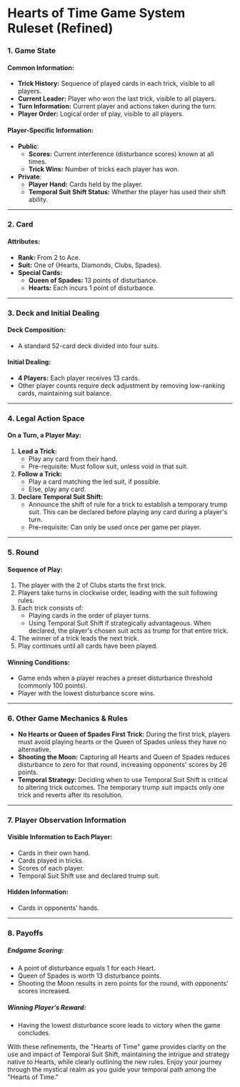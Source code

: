 # Hearts of Time Game System Ruleset (Refined)

### 1. **Game State**

#### **Common Information:**
- **Trick History:** Sequence of played cards in each trick, visible to all players.
- **Current Leader:** Player who won the last trick, visible to all players.
- **Turn Information:** Current player and actions taken during the turn.
- **Player Order:** Logical order of play, visible to all players.

#### **Player-Specific Information:**
- **Public**:
  - **Scores:** Current interference (disturbance scores) known at all times.
  - **Trick Wins:** Number of tricks each player has won.
- **Private**:
  - **Player Hand:** Cards held by the player.
  - **Temporal Suit Shift Status:** Whether the player has used their shift ability.

---

### 2. **Card**

#### **Attributes:**
- **Rank:** From 2 to Ace.
- **Suit:** One of {Hearts, Diamonds, Clubs, Spades}.
- **Special Cards:**
  - **Queen of Spades:** 13 points of disturbance.
  - **Hearts:** Each incurs 1 point of disturbance.

---

### 3. **Deck and Initial Dealing**

#### **Deck Composition:**
- A standard 52-card deck divided into four suits.

#### **Initial Dealing:**
- **4 Players:** Each player receives 13 cards.
- Other player counts require deck adjustment by removing low-ranking cards, maintaining suit balance.

---

### 4. **Legal Action Space**

#### **On a Turn, a Player May:**
1. **Lead a Trick:**
   - Play any card from their hand.
   - Pre-requisite: Must follow suit, unless void in that suit.
2. **Follow a Trick:**
   - Play a card matching the led suit, if possible.
   - Else, play any card.
3. **Declare Temporal Suit Shift:**
   - Announce the shift of rule for a trick to establish a temporary trump suit. This can be declared before playing any card during a player's turn.
   - Pre-requisite: Can only be used once per game per player.

---

### 5. **Round**

#### **Sequence of Play:**
1. The player with the 2 of Clubs starts the first trick.
2. Players take turns in clockwise order, leading with the suit following rules.
3. Each trick consists of:
   - Playing cards in the order of player turns.
   - Using Temporal Suit Shift if strategically advantageous. When declared, the player's chosen suit acts as trump for that entire trick.
4. The winner of a trick leads the next trick.
5. Play continues until all cards have been played.

#### **Winning Conditions:**
- Game ends when a player reaches a preset disturbance threshold (commonly 100 points).
- Player with the lowest disturbance score wins.

---

### 6. **Other Game Mechanics & Rules**

- **No Hearts or Queen of Spades First Trick:** During the first trick, players must avoid playing hearts or the Queen of Spades unless they have no alternative.
- **Shooting the Moon:** Capturing all Hearts and Queen of Spades reduces disturbance to zero for that round, increasing opponents' scores by 26 points.
- **Temporal Strategy:** Deciding when to use Temporal Suit Shift is critical to altering trick outcomes. The temporary trump suit impacts only one trick and reverts after its resolution.

---

### 7. **Player Observation Information**

#### **Visible Information to Each Player:**
- Cards in their own hand.
- Cards played in tricks.
- Scores of each player.
- Temporal Suit Shift use and declared trump suit.

#### **Hidden Information:**
- Cards in opponents’ hands.

---

### 8. **Payoffs**

##### **Endgame Scoring:**
- A point of disturbance equals 1 for each Heart.
- Queen of Spades is worth 13 disturbance points.
- Shooting the Moon results in zero points for the round, with opponents' scores increased.

##### **Winning Player’s Reward:**
- Having the lowest disturbance score leads to victory when the game concludes.

With these refinements, the "Hearts of Time" game provides clarity on the use and impact of Temporal Suit Shift, maintaining the intrigue and strategy native to Hearts, while clearly outlining the new rules. Enjoy your journey through the mystical realm as you guide your temporal path among the "Hearts of Time."